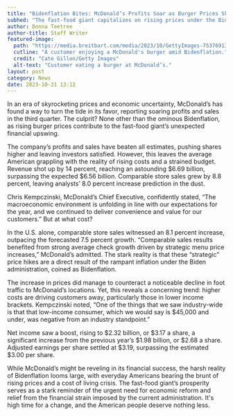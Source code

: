 ```yaml
---
title: "Bidenflation Bites: McDonald’s Profits Soar as Burger Prices Skyrocket"
subhed: "The fast-food giant capitalizes on rising prices under the Biden administration, but at what cost to everyday Americans?"
author: Donna Teetree
author-title: Staff Writer
featured-image: 
  path: "https://media.breitbart.com/media/2023/10/GettyImages-75376913-640x427.jpg"
  cutline: "A customer enjoying a McDonald's burger amid Bidenflation."
  credit: "Cate Gillon/Getty Images"
  alt-text: "Customer eating a burger at McDonald’s."
layout: post
category: News
date: 2023-10-31 13:12
---
```


In an era of skyrocketing prices and economic uncertainty, McDonald’s has found a way to turn the tide in its favor, reporting soaring profits and sales in the third quarter. The culprit? None other than the ominous Bidenflation, as rising burger prices contribute to the fast-food giant’s unexpected financial upswing. 

The company’s profits and sales have beaten all estimates, pushing shares higher and leaving investors satisfied. However, this leaves the average American grappling with the reality of rising costs and a strained budget. Revenue shot up by 14 percent, reaching an astounding $6.69 billion, surpassing the expected $6.56 billion. Comparable store sales grew by 8.8 percent, leaving analysts’ 8.0 percent increase prediction in the dust.

Chris Kempczinski, McDonald’s Chief Executive, confidently stated, “The macroeconomic environment is unfolding in line with our expectations for the year, and we continued to deliver convenience and value for our customers.” But at what cost?

In the U.S. alone, comparable store sales witnessed an 8.1 percent increase, outpacing the forecasted 7.5 percent growth. “Comparable sales results benefited from strong average check growth driven by strategic menu price increases,” McDonald’s admitted. The stark reality is that these “strategic” price hikes are a direct result of the rampant inflation under the Biden administration, coined as Bidenflation.

The increase in prices did manage to counteract a noticeable decline in foot traffic to McDonald’s locations. Yet, this reveals a concerning trend: higher costs are driving customers away, particularly those in lower income brackets. Kempczinski noted, “One of the things that we saw industry-wide is that that low-income consumer, which we would say is $45,000 and under, was negative from an industry standpoint.”

Net income saw a boost, rising to $2.32 billion, or $3.17 a share, a significant increase from the previous year’s $1.98 billion, or $2.68 a share. Adjusted earnings per share settled at $3.19, surpassing the estimated $3.00 per share.

While McDonald’s might be reveling in its financial success, the harsh reality of Bidenflation looms large, with everyday Americans bearing the brunt of rising prices and a cost of living crisis. The fast-food giant’s prosperity serves as a stark reminder of the urgent need for economic reform and relief from the financial strain imposed by the current administration. It's high time for a change, and the American people deserve nothing less.

